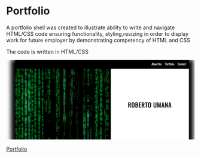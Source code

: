 # Portfolio
A portfolio shell was created to illustrate ability to write and navigate HTML/CSS code ensuring functionality, styling,resizing in order to display work for future employer by demonstrating competency of HTML and CSS

The code is written in HTML/CSS

![Portfolio](images/Portfoliosnip.PNG)

[Portfolio](git@github.com:robumana/Portfolio.git)
